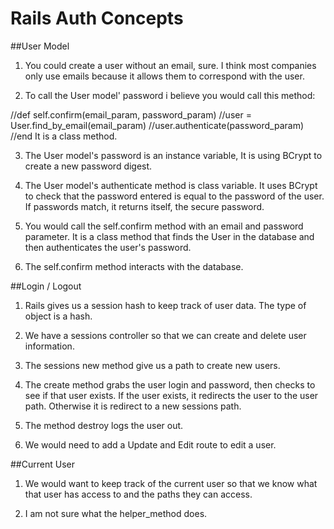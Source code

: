 # Rails Auth Concepts

##User Model

1. You could create a user without an email, sure. I think most companies only use emails because it allows them to correspond with the user.

2. To call the User model' password i believe you would call this method:
  
  //def self.confirm(email_param, password_param)
    //user = User.find_by_email(email_param)
    //user.authenticate(password_param)
  //end
  It is a class method.

  3. The User model's password is an instance variable, It is using BCrypt to create a new password digest.


  4. The User model's authenticate method is class variable. It uses BCrypt to check that the password entered is equal to the password of the user.
  If passwords match, it returns itself, the secure password.

  5. You would call the self.confirm method with an email and password parameter.
  It is a class method that finds the User in the database and then authenticates the user's password.

  6. The self.confirm method interacts with the database.

##Login / Logout

1. Rails gives us a session hash to keep track of user data. The type of object is a hash.

2. We have a sessions controller so that we can create and delete user information.

3. The sessions new method give us a path to create new users.

4. The create method grabs the user login and password, then checks to see if that user exists.
If the user exists, it redirects the user to the user path. Otherwise it is redirect to a new sessions path.

5. The method destroy logs the user out.

6. We would need to add a Update and Edit route to edit a user. 

##Current User

1. We would want to keep track of the current user so that we know what that user has access to and the paths they can access.

2. I am not sure what the helper_method does.


